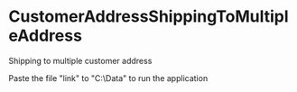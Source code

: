 # CustomerAddressShippingToMultipleAddress
Shipping to multiple customer address

Paste the file "link" to "C:\Data\" to run the application
